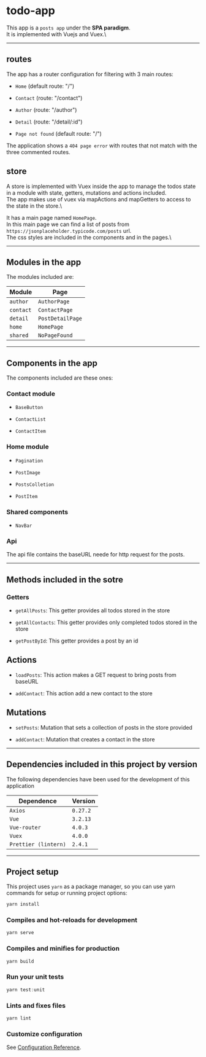 # todo-app

This app is a `posts app` under the **SPA paradigm**.\
It is implemented with Vuejs and Vuex.\

* * *

## routes

The app has a router configuration for filtering with 3 main routes:

- `Home` (default route: "/")
  
- `Contact` (route: "/contact")

- `Author` (route: "/author")

- `Detail` (route: "/detail/:id")

- `Page not found` (default route: "/")

The application shows a `404 page error` with routes that not match with the three commented routes.

## store

A store is implemented with Vuex inside the app to manage the todos state in a module with state, getters, mutations and actions included.\
The app makes use of vuex via mapActions and mapGetters to access to the state in the store.\

It has a main page named `HomePage`.\
In this main page we can find a list of posts from `https://jsonplaceholder.typicode.com/posts` url.\
The css styles are included in the components and in the pages.\

* * *

## Modules in the app

The modules included are:

| Module    | Page             |
| --------- | ---------------  |
| `author`  | `AuthorPage`     |
| `contact` | `ContactPage`    |
| `detail`  | `PostDetailPage` |
| `home`    | `HomePage`       |
| `shared`  | `NoPageFound`    |

* * *

## Components in the app

The components included are these ones:

### Contact module

- `BaseButton`

- `ContactList`

- `ContactItem`

### Home module

- `Pagination`

- `PostImage`

- `PostsColletion`

- `PostItem`

### Shared components

- `NavBar`

### Api

The api file contains the baseURL neede for http request for the posts.

* * *

## Methods included in the sotre

### Getters

- `getAllPosts`: This getter provides all todos stored in the store

- `getAllContacts`: This getter provides only completed todos stored in the store

- `getPostById`: This getter provides a post by an id

## Actions

- `loadPosts`: This action makes a GET request to bring posts from baseURL

- `addContact`: This action add a new contact to the store

## Mutations

- `setPosts`: Mutation that sets a collection of posts in the store provided

- `addContact`: Mutation that creates a contact in the store
  
* * *

## Dependencies included in this project by version

The following dependencies have been used for the development of this application

| Dependence            | Version    |
| --------------------- | ---------- |
| `Axios`               | `0.27.2`   |
| `Vue`                 | `3.2.13`   |
| `Vue-router`          | `4.0.3`    |
| `Vuex`                | `4.0.0`    |
| `Prettier (lintern)`  | `2.4.1`    |

* * *

## Project setup

This project uses `yarn` as a package manager, so you can use yarn commands for setup or running project options:

```javascript
yarn install
```

### Compiles and hot-reloads for development

```javascript
yarn serve
```

### Compiles and minifies for production

```javascript
yarn build
```

### Run your unit tests

```javascript
yarn test:unit
```

### Lints and fixes files

```javascript
yarn lint
```

### Customize configuration

See [Configuration Reference](https://cli.vuejs.org/config/).

